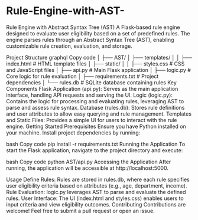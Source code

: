 # Rule-Engine-with-AST-
Rule Engine with Abstract Syntax Tree (AST)
A Flask-based rule engine designed to evaluate user eligibility based on a set of predefined rules. The engine parses rules through an Abstract Syntax Tree (AST), enabling customizable rule creation, evaluation, and storage.

Project Structure
graphql
Copy code
│
├── AST/
│   ├── templates/
│   │   ├── index.html        # HTML template files
│   ├── static/
│   │   ├── styles.css        # CSS and JavaScript files
│   ├── api.py                # Main Flask application
│   ├── logic.py              # Core logic for rule evaluation
│   ├── requirements.txt      # Project dependencies
│   └── rules.db              # SQLite database containing rules
Key Components
Flask Application (api.py): Serves as the main application interface, handling API requests and serving the UI.
Logic (logic.py): Contains the logic for processing and evaluating rules, leveraging AST to parse and assess rule syntax.
Database (rules.db): Stores rule definitions and user attributes to allow easy querying and rule management.
Templates and Static Files: Provides a simple UI for users to interact with the rule engine.
Getting Started
Prerequisites
Ensure you have Python installed on your machine. Install project dependencies by running:

bash
Copy code
pip install -r requirements.txt
Running the Application
To start the Flask application, navigate to the project directory and execute:

bash
Copy code
python AST/api.py
Accessing the Application
After running, the application will be accessible at http://localhost:5000.

Usage
Define Rules: Rules are stored in rules.db, where each rule specifies user eligibility criteria based on attributes (e.g., age, department, income).
Rule Evaluation: logic.py leverages AST to parse and evaluate the defined rules.
User Interface: The UI (index.html and styles.css) enables users to input criteria and view eligibility outcomes.
Contributing
Contributions are welcome! Feel free to submit a pull request or open an issue.

